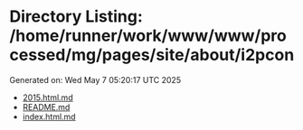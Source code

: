 # Directory Listing: /home/runner/work/www/www/processed/mg/pages/site/about/i2pcon
Generated on: Wed May  7 05:20:17 UTC 2025

- [2015.html.md](2015.html.md)
- [README.md](README.md)
- [index.html.md](index.html.md)
